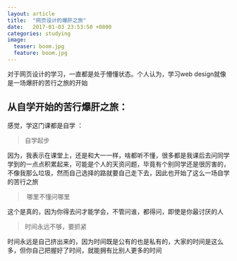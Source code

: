 ```yaml
---
layout: article
title:  "网页设计的爆肝之旅"
date:   2017-01-03 23:53:50 +0800
categories: studying
image:
  teaser: boom.jpg
  feature: boom.jpg
---
```

对于网页设计的学习，一直都是处于懵懂状态。个人认为，学习web design就像是一场爆肝的苦行之旅的开始

## 从自学开始的苦行爆肝之旅：

感觉，学这门课都是自学  ：

>  自学起步

因为，我表示在课堂上，还是和大一一样，啥都听不懂，很多都是我课后去问同学学到的一点点积累起来，可能是个人的天资问题，毕竟有个别同学还是很厉害的，不像我那么垃圾，然而自己选择的路就要自己走下去，因此也开始了这么一场自学的苦行之旅

>  哪里不懂问哪里

这个是真的，因为你得去问才能学会，不管问谁，都得问，即使是你最讨厌的人

>  时间永远不够，要抓紧

时间永远是自己挤出来的，因为时间既是公有的也是私有的，大家的时间是这么多，但你自己把握好了时间，就能拥有比别人更多的时间
